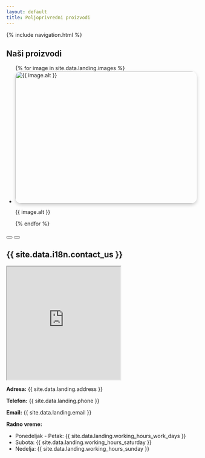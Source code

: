 ```yaml
---
layout: default
title: Poljoprivredni proizvodi
---
```

<style>
    img {
      width: 600px;
      max-width: 100%;
      height: 350px;
      object-fit: cover;
      border-radius: 15px;
      box-shadow: 0px 4px 10px rgba(0, 0, 0, 0.2);
      transition: transform 0.3s ease-in-out;
    }

    img:hover {
      transform: scale(1.05);
    }

    @media (max-width: 768px) {
      .carousel-item img {
        width: 100%;
        height: auto;
      }
    }
  </style>
{% include navigation.html %}
<section id="products" class="splide container my-5" aria-label="Slide Container Example" style="animation: fadeIn 5s ease-out;">
    <h2 class="text-center mb-4">Naši proizvodi</h2>
    <div class="splide__track">
      <ul class="splide__list">
      {% for image in site.data.landing.images %}
        <li class="splide__slide text-center carousel-item">
            <img src="{{ site.baseurl }}{{ image.url }}" class="d-block mx-auto carousel-img" alt="{{ image.alt }}" data-hover="{{ site.baseurl }}{{ image.hover }}">
            <p class="mt-2 carousel-item-description">{{ image.alt }}</p>
        </li>
        {% endfor %}
      </ul>
      <div class="splide__arrows">
        <button class="splide__arrow splide__arrow--prev">
          <span class="carousel-control-prev-icon p-4" aria-hidden="true"></span>
        </button>
        <button class="splide__arrow splide__arrow--next">
          <span class="carousel-control-next-icon p-4" aria-hidden="true"></span>
        </button>
      </div>
    </div>
  </section>
<section id="contact" class="container my-5">
        <h2 class="text-center mb-4">{{ site.data.i18n.contact_us }}</h2>
        <div class="row">
            <div class="col-md-6">
                <iframe class="w-100" height="300" src="https://www.google.com/maps/embed?" allowfullscreen></iframe>
            </div>
            <div class="col-md-6">
                <p class="mb-2"><strong>Adresa:</strong> {{ site.data.landing.address }}</p>
                <p class="mb-2"><strong>Telefon:</strong> {{ site.data.landing.phone }}</p>
                <p class="mb-2"><strong>Email:</strong> {{ site.data.landing.email }}</p>
                <p class="mb-2"><strong>Radno vreme:</strong></p>
                <ul class="p-0">
                    <li class="py-1">Ponedeljak - Petak: {{ site.data.landing.working_hours_work_days }}</li>
                    <li class="py-1">Subota: {{ site.data.landing.working_hours_saturday }}</li>
                    <li class="py-1">Nedelja: {{ site.data.landing.working_hours_sunday }}</li>
                </ul>
            </div>
        </div>
</section>
